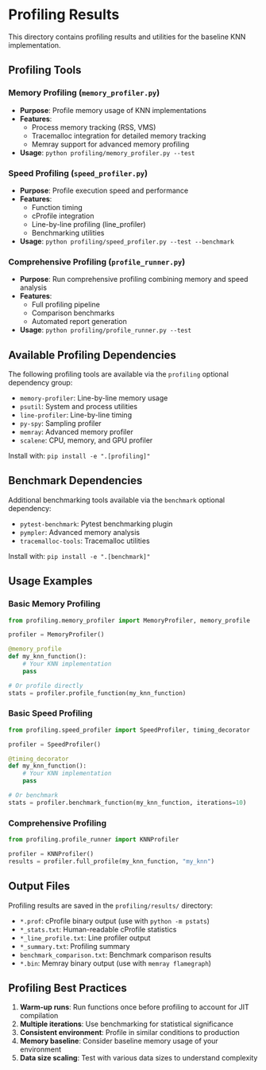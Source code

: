 # Profiling Results

This directory contains profiling results and utilities for the baseline KNN implementation.

## Profiling Tools

### Memory Profiling (`memory_profiler.py`)
- **Purpose**: Profile memory usage of KNN implementations
- **Features**:
  - Process memory tracking (RSS, VMS)
  - Tracemalloc integration for detailed memory tracking
  - Memray support for advanced memory profiling
- **Usage**: `python profiling/memory_profiler.py --test`

### Speed Profiling (`speed_profiler.py`)
- **Purpose**: Profile execution speed and performance
- **Features**:
  - Function timing
  - cProfile integration
  - Line-by-line profiling (line_profiler)
  - Benchmarking utilities
- **Usage**: `python profiling/speed_profiler.py --test --benchmark`

### Comprehensive Profiling (`profile_runner.py`)
- **Purpose**: Run comprehensive profiling combining memory and speed analysis
- **Features**:
  - Full profiling pipeline
  - Comparison benchmarks
  - Automated report generation
- **Usage**: `python profiling/profile_runner.py --test`

## Available Profiling Dependencies

The following profiling tools are available via the `profiling` optional dependency group:

- `memory-profiler`: Line-by-line memory usage
- `psutil`: System and process utilities
- `line-profiler`: Line-by-line timing
- `py-spy`: Sampling profiler
- `memray`: Advanced memory profiler
- `scalene`: CPU, memory, and GPU profiler

Install with: `pip install -e ".[profiling]"`

## Benchmark Dependencies

Additional benchmarking tools available via the `benchmark` optional dependency:

- `pytest-benchmark`: Pytest benchmarking plugin
- `pympler`: Advanced memory analysis
- `tracemalloc-tools`: Tracemalloc utilities

Install with: `pip install -e ".[benchmark]"`

## Usage Examples

### Basic Memory Profiling
```python
from profiling.memory_profiler import MemoryProfiler, memory_profile

profiler = MemoryProfiler()

@memory_profile
def my_knn_function():
    # Your KNN implementation
    pass

# Or profile directly
stats = profiler.profile_function(my_knn_function)
```

### Basic Speed Profiling
```python
from profiling.speed_profiler import SpeedProfiler, timing_decorator

profiler = SpeedProfiler()

@timing_decorator
def my_knn_function():
    # Your KNN implementation
    pass

# Or benchmark
stats = profiler.benchmark_function(my_knn_function, iterations=10)
```

### Comprehensive Profiling
```python
from profiling.profile_runner import KNNProfiler

profiler = KNNProfiler()
results = profiler.full_profile(my_knn_function, "my_knn")
```

## Output Files

Profiling results are saved in the `profiling/results/` directory:

- `*.prof`: cProfile binary output (use with `python -m pstats`)
- `*_stats.txt`: Human-readable cProfile statistics
- `*_line_profile.txt`: Line profiler output
- `*_summary.txt`: Profiling summary
- `benchmark_comparison.txt`: Benchmark comparison results
- `*.bin`: Memray binary output (use with `memray flamegraph`)

## Profiling Best Practices

1. **Warm-up runs**: Run functions once before profiling to account for JIT compilation
2. **Multiple iterations**: Use benchmarking for statistical significance
3. **Consistent environment**: Profile in similar conditions to production
4. **Memory baseline**: Consider baseline memory usage of your environment
5. **Data size scaling**: Test with various data sizes to understand complexity

